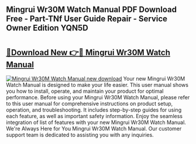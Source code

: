 ## Mingrui Wr30M Watch Manual PDF Download Free - Part-TNf User Guide Repair - Service Owner Edition YQN5D

# <h2><a href="http://cf14287.oget.top/?id=Mingrui+Wr30M+Watch+Manual">🔗Download New 👉🔴 Mingrui Wr30M Watch Manual</a></h2>

[![Mingrui Wr30M Watch Manual new download](https://i.imgur.com/5g1atiW.png)](http://cf14287.oget.top/?id=Mingrui+Wr30M+Watch+Manual)
Your new Mingrui Wr30M Watch Manual is designed to make your life easier. This user manual shows you how to install, operate, and maintain your product for optimal performance. Before using your Mingrui Wr30M Watch Manual, please refer to this user manual for comprehensive instructions on product setup, operation, and troubleshooting. It includes step-by-step guides for using each feature, as well as important safety information. Enjoy the seamless integration of list of features with your new Mingrui Wr30M Watch Manual. We're Always Here for You Mingrui Wr30M Watch Manual. Our customer support team is dedicated to assisting you with any inquiries.
